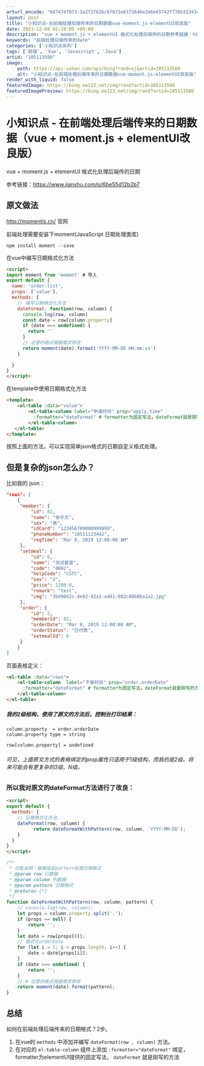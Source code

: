 ```yaml
---
arturl_encode: "6874747073:3a2f2f626c6f672e6373646e2e6e65742f776b31343434342f:61727469636c652f64657461696c732f313035313133353830"
layout: post
title: "小知识点-在前端处理后端传来的日期数据vue-moment.js-elementUI改良版"
date: 2023-12-04 02:10:09 +08:00
description: "vue + moment.js + elementUI 格式化处理后端传的日期参考链接：https:"
keywords: "前端处理后端传来的date"
categories: ['小知识点系列']
tags: ['前端', 'Vue', 'Javascript', 'Java']
artid: "105113580"
image:
    path: https://api.vvhan.com/api/bing?rand=sj&artid=105113580
    alt: "小知识点-在前端处理后端传来的日期数据vue-moment.js-elementUI改良版"
render_with_liquid: false
featuredImage: https://bing.ee123.net/img/rand?artid=105113580
featuredImagePreview: https://bing.ee123.net/img/rand?artid=105113580
---
```


# 小知识点 - 在前端处理后端传来的日期数据（vue + moment.js + elementUI改良版）

vue + moment.js + elementUI 格式化处理后端传的日期

参考链接：https://www.jianshu.com/p/6be55d12b2b7

## 原文做法

http://momentjs.cn/ 官网
  
前端处理需要安装下moment(JavaScript 日期处理类库)

```shell
npm install moment --save

```

在vue中编写日期格式化方法

```html
<script>
import moment from 'moment' # 导入
export default {
  name: 'order-list',
  props: ['value'],
  methods: {
    // 编写日期格式化方法
    dateFormat: function(row, column) {
      console.log(row, column)
      const date = row[column.property]
      if (date === undefined) {
        return ''
      }
      // 这里的格式根据需求修改
      return moment(date).format('YYYY-MM-DD HH:mm:ss')
    }

  }
}
</script>

```

在template中使用日期格式化方法

```html
<template>
	<el-table :data="value">
    	<el-table-column label="申请时间" prop="apply_time"
	      :formatter="dateFormat" # formatter为固定写法，dateFormat就是刚写的方法>
    	</el-table-column>
   </el-table>
</template>


```

按照上面的方法，可以实现简单json格式的日期自定义格式处理。

## 但是复杂的json怎么办？

比如我的 json：

```json
"rows": [
	{
     "member": {
         "id": 82,
         "name": "徐子文",
         "sex": "男",
         "idCard": "123456789000999999",
         "phoneNumber": "18511123442",
         "regTime": "Mar 8, 2019 12:00:00 AM"
     },
     "setmeal": {
         "id": 6,
         "name": "测试套餐",
         "code": "0002",
         "helpCode": "CSTC",
         "sex": "2",
         "price": 1200.0,
         "remark": "test",
         "img": "3bd90d2c-4e82-42a1-a401-882c88b06a1a2.jpg"
     },
     "order": {
         "id": 2,
         "memberId": 82,
         "orderDate": "Mar 8, 2019 12:00:00 AM",
         "orderStatus": "已付款",
         "setmealId": 6
     }
	}
]

```

页面表格定义：

```html
<el-table :data="rows">
    <el-table-column  label="下单时间" prop="order.orderDate"
      :formatter="dateFormat" # formatter为固定写法，dateFormat就是刚写的方法 >
    </el-table-column>
</el-table>

```

##### 我的2级结构，使用了原文的方法后，控制台打印结果：

```
column.property  = order.orderDate 
column.property type = string

row[column.property] = undefined

```

###### 可见，上面原文方式的表格绑定的prop属性只适用于1级结构，而我的是2级。将来可能会有更复杂的3级、N级。

### 所以我对原文的dateFormat方法进行了改良：

```html
<script>
export default {
  methods: {
    // 日期格式化方法
    dateFormat(row, column) {
          return dateFormatWithPattern(row, column, 'YYYY-MM-DD');
    }
  }
}
</script>

```

```javascript
/**
 * 功能说明：根据指定pattern处理日期格式
 * @param row 行数据
 * @param column 列数据
 * @param pattern 日期格式
 * @returns {*}
 */
function dateFormatWithPattern(row, column, pattern) {
    // console.log(row, column);
    let props = column.property.split('.');
    if (props == null) {
        return '';
    }
    let date = row[props[0]];
    // 格式化orderDate
    for (let i = 1; i < props.length; i++) {
        date = date[props[i]];
    }
    if (date === undefined) {
        return '';
    }
    // # 这里的格式根据需求修改
    return moment(date).format(pattern);
}

```

## 总结

如何在前端处理后端传来的日期格式？2步。

1. 在vue的
   `methods`
   中添加并编写
   `dateFormat(row , column)`
   方法。
2. 在对应的
   `el-table-column`
   组件上添加
   `:formatter="dateFormat"`
   绑定， formatter为elementUI提供的固定写法，
   `dateFormat`
   就是刚写的方法